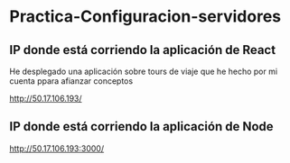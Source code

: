 # Practica-Configuracion-servidores

## IP donde está corriendo la aplicación de React 
He desplegado una aplicación sobre tours de viaje que he hecho por mi cuenta ppara afianzar conceptos

http://50.17.106.193/

## IP donde está corriendo la aplicación de Node

http://50.17.106.193:3000/
